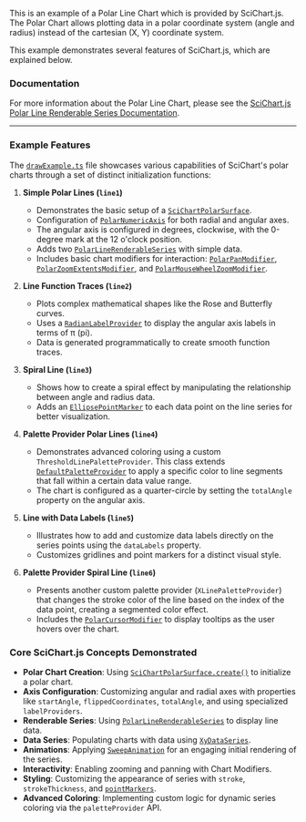 This is an example of a Polar Line Chart which is provided by SciChart.js. The Polar Chart allows plotting data in a polar coordinate system (angle and radius) instead of the cartesian (X, Y) coordinate system.

This example demonstrates several features of SciChart.js, which are explained below.

### Documentation

For more information about the Polar Line Chart, please see the [SciChart.js Polar Line Renderable Series Documentation](https://scichart.com/documentation/js/v4/2d-charts/chart-types/polar-line-renderable-series/).

---

### Example Features

The [`drawExample.ts`](src/components/Examples/Charts2D/PolarCharts/PolarLineChart/drawExample.ts:1) file showcases various capabilities of SciChart's polar charts through a set of distinct initialization functions:

1.  **Simple Polar Lines (`line1`)**

    -   Demonstrates the basic setup of a [`SciChartPolarSurface`](src/components/Examples/Charts2D/PolarCharts/PolarLineChart/drawExample.ts:66).
    -   Configuration of [`PolarNumericAxis`](src/components/Examples/Charts2D/PolarCharts/PolarLineChart/drawExample.ts:72) for both radial and angular axes.
    -   The angular axis is configured in degrees, clockwise, with the 0-degree mark at the 12 o'clock position.
    -   Adds two [`PolarLineRenderableSeries`](src/components/Examples/Charts2D/PolarCharts/PolarLineChart/drawExample.ts:101) with simple data.
    -   Includes basic chart modifiers for interaction: [`PolarPanModifier`](src/components/Examples/Charts2D/PolarCharts/PolarLineChart/drawExample.ts:126), [`PolarZoomExtentsModifier`](src/components/Examples/Charts2D/PolarCharts/PolarLineChart/drawExample.ts:127), and [`PolarMouseWheelZoomModifier`](src/components/Examples/Charts2D/PolarCharts/PolarLineChart/drawExample.ts:128).

2.  **Line Function Traces (`line2`)**

    -   Plots complex mathematical shapes like the Rose and Butterfly curves.
    -   Uses a [`RadianLabelProvider`](src/components/Examples/Charts2D/PolarCharts/PolarLineChart/drawExample.ts:153) to display the angular axis labels in terms of π (pi).
    -   Data is generated programmatically to create smooth function traces.

3.  **Spiral Line (`line3`)**

    -   Shows how to create a spiral effect by manipulating the relationship between angle and radius data.
    -   Adds an [`EllipsePointMarker`](src/components/Examples/Charts2D/PolarCharts/PolarLineChart/drawExample.ts:271) to each data point on the line series for better visualization.

4.  **Palette Provider Polar Lines (`line4`)**

    -   Demonstrates advanced coloring using a custom `ThresholdLinePaletteProvider`. This class extends [`DefaultPaletteProvider`](src/components/Examples/Charts2D/PolarCharts/PolarLineChart/drawExample.ts:332) to apply a specific color to line segments that fall within a certain data value range.
    -   The chart is configured as a quarter-circle by setting the `totalAngle` property on the angular axis.

5.  **Line with Data Labels (`line5`)**

    -   Illustrates how to add and customize data labels directly on the series points using the `dataLabels` property.
    -   Customizes gridlines and point markers for a distinct visual style.

6.  **Palette Provider Spiral Line (`line6`)**
    -   Presents another custom palette provider (`XLinePaletteProvider`) that changes the stroke color of the line based on the index of the data point, creating a segmented color effect.
    -   Includes the [`PolarCursorModifier`](src/components/Examples/Charts2D/PolarCharts/PolarLineChart/drawExample.ts:539) to display tooltips as the user hovers over the chart.

### Core SciChart.js Concepts Demonstrated

-   **Polar Chart Creation**: Using [`SciChartPolarSurface.create()`](src/components/Examples/Charts2D/PolarCharts/PolarLineChart/drawExample.ts:66) to initialize a polar chart.
-   **Axis Configuration**: Customizing angular and radial axes with properties like `startAngle`, `flippedCoordinates`, `totalAngle`, and using specialized `labelProviders`. 
-   **Renderable Series**: Using [`PolarLineRenderableSeries`](src/components/Examples/Charts2D/PolarCharts/PolarLineChart/drawExample.ts:101) to display line data.
-   **Data Series**: Populating charts with data using [`XyDataSeries`](src/components/Examples/Charts2D/PolarCharts/PolarLineChart/drawExample.ts:102).
-   **Animations**: Applying [`SweepAnimation`](src/components/Examples/Charts2D/PolarCharts/PolarLineChart/drawExample.ts:108) for an engaging initial rendering of the series.
-   **Interactivity**: Enabling zooming and panning with Chart Modifiers.
-   **Styling**: Customizing the appearance of series with `stroke`, `strokeThickness`, and [`pointMarkers`](src/components/Examples/Charts2D/PolarCharts/PolarLineChart/drawExample.ts:271).
-   **Advanced Coloring**: Implementing custom logic for dynamic series coloring via the `paletteProvider` API.
